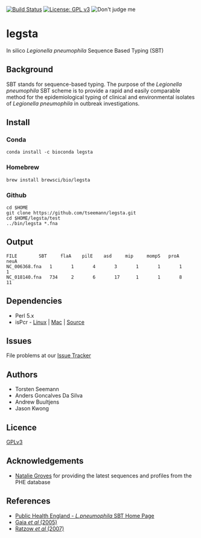 [![Build Status](https://travis-ci.org/tseemann/legsta.svg?branch=master)](https://travis-ci.org/tseemann/legsta)
[![License: GPL v3](https://img.shields.io/badge/License-GPL%20v3-blue.svg)](https://www.gnu.org/licenses/gpl-3.0)
![Don't judge me](https://img.shields.io/badge/Language-Perl_5-steelblue.svg)

# legsta

In silico *Legionella pneumophila* Sequence Based Typing (SBT)

## Background

SBT stands for sequence-based typing.  The purpose of the 
*Legionella pneumophila* SBT scheme is to provide a rapid and easily comparable method
for the epidemiological typing of clinical and environmental isolates of
*Legionella pneumophila* in outbreak investigations.

## Install

### Conda
```
conda install -c bioconda legsta
```
### Homebrew
```
brew install brewsci/bio/legsta
```
### Github
```
cd $HOME
git clone https://github.com/tseemann/legsta.git
cd $HOME/legsta/test
../bin/legsta *.fna
```

## Output

```
FILE  		SBT     flaA    pilE    asd     mip     mompS   proA    neuA
NC_006368.fna   1       1       4       3       1       1       1       1
NC_018140.fna   734     2       6       17      1       1       8       11
```

## Dependencies

* Perl 5.x
* isPcr - [Linux](http://hgwdev.cse.ucsc.edu/~kent/exe/linux/isPcr.zip) | [Mac](http://hgwdev.cse.ucsc.edu/~kent/exe/macIntel/isPcr.zip) | [Source](https://users.soe.ucsc.edu/~kent/src/isPcr.zip)

## Issues

File problems at our [Issue Tracker](https://github.com/tseemann/legsta/issues)

## Authors

* Torsten Seemann
* Anders Goncalves Da Silva
* Andrew Buultjens
* Jason Kwong

## Licence

[GPLv3](https://raw.githubusercontent.com/tseemann/legsta/master/LICENSE)

## Acknowledgements

* [Natalie Groves](@grovesn) for providing the latest sequences and profiles from the PHE database

## References

* [Public Health England - *L.pneumophila* SBT Home Page](http://bioinformatics.phe.org.uk/legionella/legionella_sbt/php/sbt_homepage.php)
* [Gaia *et al* (2005)](http://www.ncbi.nlm.nih.gov/pubmed/15872220)
* [Ratzow *et al* (2007)](http://www.ncbi.nlm.nih.gov/pubmed/17409215)
